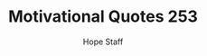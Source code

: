 ---
image: /assets/img/mq/mq_253_bach.png
title: Motivational Quotes 253
categories:
  - Motivational Quotes
author: Hope Staff
notes: Motivational Quotes 253
embed: >-
  EMBED_GOES_HERE
transcript: >-
  SOME LINES OF TEXT START HERE
---